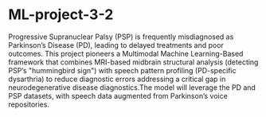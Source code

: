 # ML-project-3-2

Progressive Supranuclear Palsy (PSP) is frequently misdiagnosed as Parkinson’s Disease (PD), leading to delayed treatments and poor outcomes. This project pioneers a Multimodal Machine Learning-Based framework that combines MRI-based midbrain structural analysis (detecting PSP’s "hummingbird sign") with speech pattern profiling (PD-specific dysarthria) to reduce diagnostic errors addressing a critical gap in neurodegenerative disease diagnostics.The model will leverage the PD and PSP datasets, with speech data augmented from Parkinson’s voice repositories.
